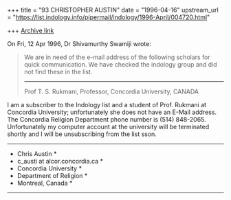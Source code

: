 +++
title = "93 CHRISTOPHER AUSTIN"
date = "1996-04-16"
upstream_url = "https://list.indology.info/pipermail/indology/1996-April/004720.html"

+++
[Archive link](https://list.indology.info/pipermail/indology/1996-April/004720.html)

On Fri, 12 Apr 1996, Dr Shivamurthy Swamiji wrote:

> We are in need of the e-mail address of the following scholars for quick communication.  We have checked the indology group and did not find these in the list.
> ______________________________________________________________
> Prof  T. S. Rukmani, Professor, Concordia University,
> CANADA

I am a subscriber to the Indology list and a student of Prof. Rukmani at 
Concordia University; unfortunately she does not have an E-Mail address. 
The Concordia Religion Department phone number is (514) 848-2065. Unfortunately
my computer account at the university will be terminated shortly and I 
will be unsubscribing from the list sson.


******************************
* Chris Austin               *
* c_austi at alcor.concordia.ca *
* Concordia University       *
* Department of Religion     *
* Montreal, Canada           *
******************************




